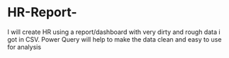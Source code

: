 # HR-Report-
I will create HR using a report/dashboard with very dirty and rough data i got in CSV. Power Query will help to make the data clean and easy to use for analysis
